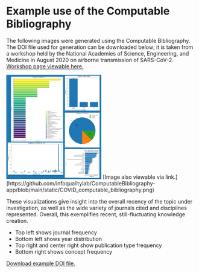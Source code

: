 # Example use of the Computable Bibliography

The following images were generated using the Computable Bibliography. 
The DOI file used for generation can be downloaded below; it is taken from a workshop
held by the National Academies of Science, Engineering, and Medicine in August 2020 on airborne
transmission of SARS-CoV-2. [Workshop page viewable here.](https://www.nationalacademies.org/our-work/airborne-transmission-of-sars-cov-2-a-virtual-workshop#sectionPublications)

<img src="https://raw.githubusercontent.com/infoqualitylab/ComputableBibliography-app/main/static/COVID_computable_bibliography.png" width=50% height=50% alt="example visualization output showing journal frequency, year distribution, publication type frequency, and concept frequency">
[Image also viewable via link.](https://github.com/infoqualitylab/ComputableBibliography-app/blob/main/static/COVID_computable_bibliography.png)

These visualizations give insight into the overall recency of the topic under investigation, as well as the wide variety of
journals cited and disciplines represented. Overall, this exemplifies recent, still-fluctuating knowledge creation.

- Top left shows journal frequency
- Bottom left shows year distribution
- Top right and center right show publication type frequency
- Bottom right shows concept frequency

<a id="raw-url" href="https://raw.githubusercontent.com/infoqualitylab/ComputableBibliography-app/refs/heads/main/COVID-CB-example.txt">Download example DOI file.</a>
